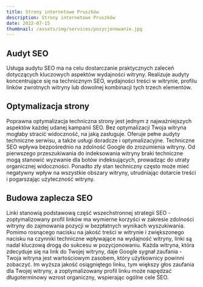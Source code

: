 ```yaml
---
title: Strony internetowe Pruszków
description: Strony internetowe Pruszków
date: 2022-07-15
thumbnail: /assets/img/services/pozycjonowanie.jpg
---
```


## Audyt SEO

Usługa audytu SEO ma na celu dostarczanie praktycznych zaleceń dotyczących kluczowych aspektów wydajności witryny. Realizuje audyty koncentrujące się na technicznym SEO, wydajności treści w witrynie, profilu linków zwrotnych witryny lub dowolnej kombinacji tych trzech elementów.

## Optymalizacja strony

Poprawna optymalizacja techniczna strony jest jednym z najważniejszych aspektów każdej udanej kampanii SEO. Bez optymalizacji Twoja witryna mogłaby stracić widoczność, na jaką zasługuje. Oferuje pełne audyty techniczne serwisu, a także usługi doradcze i optymalizacyjne. Techniczne SEO wpływa bezpośrednio na zdolność Google do zrozumienia witryny. Od pierwszego przeszukiwania do indeksowania witryny braki techniczne mogą stanowić wyzwanie dla botów indeksujących, prowadząc do utraty organicznej widoczności. Ponadto zły stan techniczny często może mieć negatywny wpływ na wszystkie obszary witryny, utrudniając dotarcie treści i pogarszając użyteczność witryny.

## Budowa zaplecza SEO

Linki stanowią podstawową część wszechstronnej strategii SEO - zoptymalizowany profil linków ma wymierne korzyści w zakresie zdolności witryny do zajmowania pozycji w bezpłatnych wynikach wyszukiwania. Pomimo rosnącego nacisku na jakość treści w witrynie i zwiększonego nacisku na czynniki techniczne wpływające na wydajność witryny, linki są nadal kluczową drogą do sukcesu w pozycjonowaniu. Każda witryna, która zdecyduje się na link do Twojej witryny, daje Google sygnał zaufania - Twoja witryna jest wartościowym zasobem, który użytkownicy powinni zobaczyć. Im wyższa jakość osiągniętego linku, tym większy głos zaufania dla Twojej witryny, a zoptymalizowany profil linku może napędzać długoterminowy wzrost organiczny, wspierając ogólne cele SEO.
